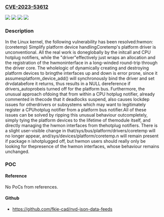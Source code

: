 ### [CVE-2023-53612](https://cve.mitre.org/cgi-bin/cvename.cgi?name=CVE-2023-53612)
![](https://img.shields.io/static/v1?label=Product&message=Linux&color=blue)
![](https://img.shields.io/static/v1?label=Version&message=&color=brightgreen)
![](https://img.shields.io/static/v1?label=Version&message=1da177e4c3f41524e886b7f1b8a0c1fc7321cac2%20&color=brightgreen)
![](https://img.shields.io/static/v1?label=Vulnerability&message=n%2Fa&color=blue)

### Description

In the Linux kernel, the following vulnerability has been resolved:hwmon: (coretemp) Simplify platform device handlingCoretemp's platform driver is unconventional. All the real work is doneglobally by the initcall and CPU hotplug notifiers, while the "driver"effectively just wraps an allocation and the registration of the hwmoninterface in a long-winded round-trip through the driver core.  The wholelogic of dynamically creating and destroying platform devices to bringthe interfaces up and down is error prone, since it assumesplatform_device_add() will synchronously bind the driver and set drvdatabefore it returns, thus results in a NULL dereference if drivers_autoprobeis turned off for the platform bus. Furthermore, the unusual approach ofdoing that from within a CPU hotplug notifier, already commented in thecode that it deadlocks suspend, also causes lockdep issues for otherdrivers or subsystems which may want to legitimately register a CPUhotplug notifier from a platform bus notifier.All of these issues can be solved by ripping this unusual behaviour outcompletely, simply tying the platform devices to the lifetime of themodule itself, and directly managing the hwmon interfaces from thehotplug notifiers. There is a slight user-visible change in that/sys/bus/platform/drivers/coretemp will no longer appear, and/sys/devices/platform/coretemp.n will remain present if package n ishotplugged off, but hwmon users should really only be looking for thepresence of the hwmon interfaces, whose behaviour remains unchanged.

### POC

#### Reference
No PoCs from references.

#### Github
- https://github.com/fkie-cad/nvd-json-data-feeds

